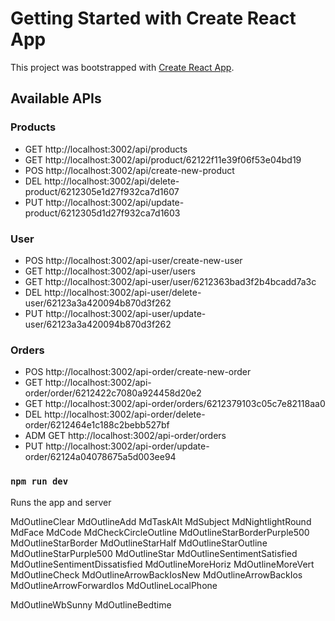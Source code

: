 # Getting Started with Create React App

This project was bootstrapped with [Create React App](https://github.com/facebook/create-react-app).

## Available APIs

### Products

- GET http://localhost:3002/api/products
- GET http://localhost:3002/api/product/62122f11e39f06f53e04bd19
- POS http://localhost:3002/api/create-new-product
- DEL http://localhost:3002/api/delete-product/6212305e1d27f932ca7d1607
- PUT http://localhost:3002/api/update-product/6212305d1d27f932ca7d1603

### User

- POS http://localhost:3002/api-user/create-new-user
- GET http://localhost:3002/api-user/users
- GET http://localhost:3002/api-user/user/6212363bad3f2b4bcadd7a3c
- DEL http://localhost:3002/api-user/delete-user/62123a3a420094b870d3f262
- PUT http://localhost:3002/api-user/update-user/62123a3a420094b870d3f262

### Orders

- POS http://localhost:3002/api-order/create-new-order
- GET http://localhost:3002/api-order/order/6212422c7080a924458d20e2
- GET http://localhost:3002/api-order/orders/6212379103c05c7e82118aa0
- DEL http://localhost:3002/api-order/delete-order/6212464e1c188c2bebb527bf
- ADM GET http://localhost:3002/api-order/orders
- PUT http://localhost:3002/api-order/update-order/62124a04078675a5d003ee94

### `npm run dev`

Runs the app and server

MdOutlineClear
MdOutlineAdd
MdTaskAlt
MdSubject
MdNightlightRound
MdFace
MdCode
MdCheckCircleOutline
MdOutlineStarBorderPurple500
MdOutlineStarBorder
MdOutlineStarHalf
MdOutlineStarOutline
MdOutlineStarPurple500
MdOutlineStar
MdOutlineSentimentSatisfied
MdOutlineSentimentDissatisfied
MdOutlineMoreHoriz
MdOutlineMoreVert
MdOutlineCheck
MdOutlineArrowBackIosNew
MdOutlineArrowBackIos
MdOutlineArrowForwardIos
MdOutlineLocalPhone

MdOutlineWbSunny
MdOutlineBedtime

